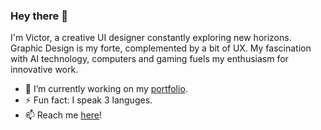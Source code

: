 ### Hey there  💚

I'm Victor, a creative UI designer constantly exploring new horizons. Graphic Design is my forte, complemented by a bit of UX. My fascination with AI technology, computers and gaming fuels my enthusiasm for innovative work.

- 🔭 I’m currently working on my [portfolio](https://shad-cn-ui.vercel.app/).
- ⚡ Fun fact: I speak 3 languges.
- 📫 Reach me [here](https://victortonu.myportfolio.com/contact)!

